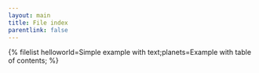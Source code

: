 ```yaml
---
layout: main
title: File index
parentlink: false
---
```

{% filelist helloworld=Simple example with text;planets=Example with table of contents; %}